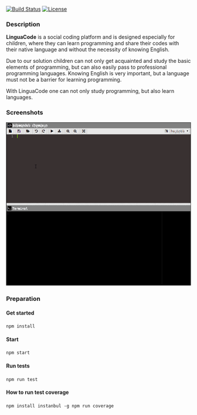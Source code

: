 [![Build Status](http://img.shields.io/travis/doge/wow.svg)](https://travis-ci.org/LinguaCode/linguacode-api) [![License](http://img.shields.io/:license-gpl3-blue.svg?style=flat-square)](http://www.gnu.org/licenses/gpl-3.0.html)

### Description
**LinguaCode** is a social coding platform and is designed especially for children, where they can learn programming and share their codes with their native language and without the necessity of knowing English.

Due to our solution children can not only get acquainted and study the basic elements of programming, but can also easily pass to professional programming languages. Knowing English is very important, but a language must not be a barrier for learning programming. 

With LinguaCode one can not only study programming, but also learn languages.

### Screenshots

![0.0.1](/screenshots/demonstration_0.0.1.gif)

### Preparation
#### Get started
`npm install`

#### Start
`npm start`

#### Run tests
`npm run test`

#### How to run test coverage
`
npm install instanbul -g
npm run coverage
`
